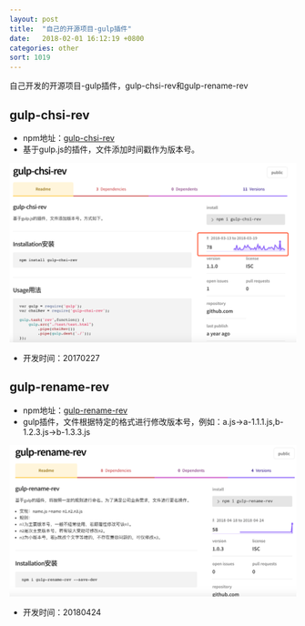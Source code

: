 ```yaml
---
layout: post
title:  "自己的开源项目-gulp插件"
date:   2018-02-01 16:12:19 +0800
categories: other
sort: 1019
---
```


自己开发的开源项目-gulp插件，gulp-chsi-rev和gulp-rename-rev

## gulp-chsi-rev

- npm地址：[gulp-chsi-rev](https://www.npmjs.com/package/gulp-chsi-rev)
- 基于gulp.js的插件，文件添加时间戳作为版本号。

![效果图](/assets/other/0601.png)



- 开发时间：20170227



## gulp-rename-rev

- npm地址：[gulp-rename-rev](https://www.npmjs.com/package/gulp-rename-rev)
- gulp插件，文件根据特定的格式进行修改版本号，例如：a.js->a-1.1.1.js,b-1.2.3.js->b-1.3.3.js

![效果图](/assets/other/0602.png)

- 开发时间：20180424

